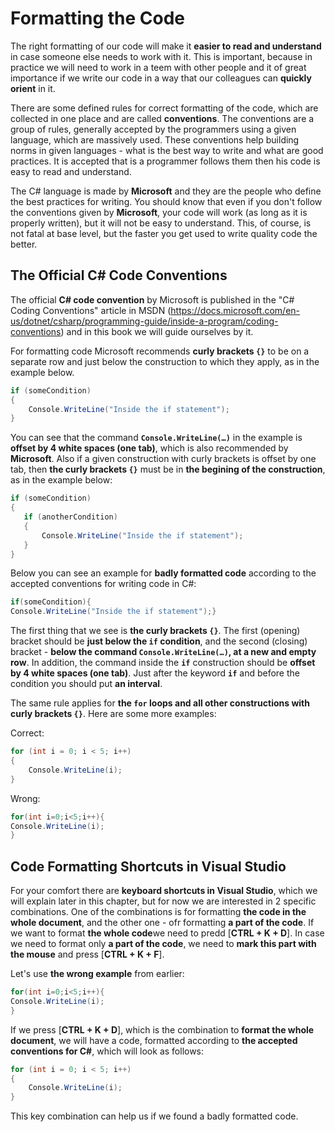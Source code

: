 # Formatting the Code

The right formatting of our code will make it **easier to read and understand** in case someone else needs to work with it. This is important, because in practice we will need to work in a teem with other people and it of great importance if we write our code in a way that our colleagues can **quickly orient** in it.

There are some defined rules for correct formatting of the code, which are collected in one place and are called **conventions**. The conventions are a group of rules, generally accepted by the programmers using a given language, which are massively used. These conventions help building norms in given languages - what is the best way to write and what are good practices. It is accepted that is a programmer follows them then his code is easy to read and understand.

The C# language is made by **Microsoft** and they are the people who define the best practices for writing. You should know that even if you don't follow the conventions given by **Microsoft**, your code will work (as long as it is properly written), but it will not be easy to understand. This, of course, is not fatal at base level, but the faster you get used to write quality code the better.

## The Official C# Code Conventions

The official **C# code convention** by Microsoft is published in the "C# Coding Conventions" article in MSDN (https://docs.microsoft.com/en-us/dotnet/csharp/programming-guide/inside-a-program/coding-conventions) and in this book we will guide ourselves by it.

For formatting code Microsoft recommends **curly brackets `{}`** to be on a separate row and just below the construction to which they apply, as in the example below.

```csharp
if (someCondition)
{
    Console.WriteLine("Inside the if statement");
}
```

You can see that the command **`Console.WriteLine(…)`** in the example is **offset by 4 white spaces (one tab)**, which is also recommended by **Microsoft**. Also if a given construction with curly brackets is offset by one tab, then **the curly brackets `{}`** must be in **the begining of the construction**, as in the example below:

```csharp
if (someCondition)
{
   if (anotherCondition)
   {
       Console.WriteLine("Inside the if statement");
   }
}
```

Below you can see an example for **badly formatted code** according to the accepted conventions for writing code in C#:
   
```csharp
if(someCondition){
Console.WriteLine("Inside the if statement");}
```

The first thing that we see is **the curly brackets `{}`**. The first (opening) bracket should be **just below the `if` condition**, and the second (closing) bracket - **below the command `Console.WriteLine(…)`, at a new and empty row**. In addition, the command inside the **`if`** construction should be **offset by 4 white spaces (one tab)**. Just after the keyword **`if`** and before the condition you should put **an interval**.

The same rule applies for **the `for` loops and all other constructions with curly brackets `{}`**. Here are some more examples:

Correct:
```csharp
for (int i = 0; i < 5; i++)
{
    Console.WriteLine(i);
}
```

Wrong:
```csharp
for(int i=0;i<5;i++){
Console.WriteLine(i);
}
```

## Code Formatting Shortcuts in Visual Studio

For your comfort there are **keyboard shortcuts in Visual Studio**, which we will explain later in this chapter, but for now we are interested in 2 specific combinations. One of the combinations is for formatting **the code in the whole document**, and the other one - ofr formatting **a part of the code**. If we want to format **the whole code**we need to predd [**CTRL + K + D**]. In case we need to format only **a part of the code**, we need to **mark this part with the mouse** and press [**CTRL + K + F**].

Let's use **the wrong example** from earlier:

```csharp
for(int i=0;i<5;i++){
Console.WriteLine(i);
}
```
If we press [**CTRL + K + D**], which is the combination to **format the whole document**, we will have a code, formatted according to **the accepted conventions for C#**, which will look as follows:

```csharp
for (int i = 0; i < 5; i++)
{
    Console.WriteLine(i);
}
```
This key combination can help us if we found a badly formatted code.